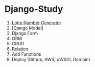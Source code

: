 # Django-Study

1. [Lotto Number Generator](https://github.com/HakeoungLee/Django-Study/tree/default/1.%20Lotto%20Number%20Generator)
2. [Django Model]
3. Django Form
4. ORM
5. CRUD
6. Relation
7. Add Functions
8. Deploy (Github, AWS, uWSGI, Domain)
